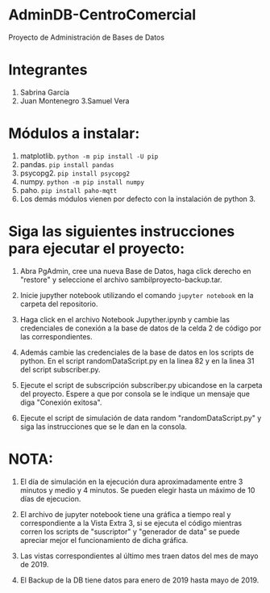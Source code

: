 # AdminDB-CentroComercial
Proyecto de Administración de Bases de Datos

# Integrantes
1. Sabrina García
2. Juan Montenegro
3.Samuel Vera

# Módulos a instalar:

1. matplotlib. `python -m pip install -U pip`
2. pandas. `pip install pandas`
3. psycopg2. `pip install psycopg2`
4. numpy. `python -m pip install numpy`
5. paho. `pip install paho-mqtt`
6. Los demás módulos vienen por defecto con la instalación de python 3.

# Siga las siguientes instrucciones para ejecutar el proyecto:
1. Abra PgAdmin, cree una nueva Base de Datos, haga click derecho en "restore" y seleccione el archivo sambilproyecto-backup.tar.
 
2. Inicie jupyther notebook utilizando el comando `jupyter notebook` en la carpeta del repositorio.
 
3. Haga click en el archivo Notebook Jupyther.ipynb y cambie las credenciales de conexión a la base de datos de la celda 2 de código por las correspondientes.
 
4. Además cambie las credenciales de la base de datos en los scripts de python. En el script randomDataScript.py en la linea 82 y en la linea 31 del script subscriber.py.

4. Ejecute el script de subscripción subscriber.py ubicandose en la carpeta del proyecto. Espere a que por consola se le indique un mensaje que diga "Conexión exitosa".

5. Ejecute el script de simulación de data random "randomDataScript.py" y siga las instrucciones que se le dan en la consola.

# NOTA:
1. El día de simulación en la ejecución dura aproximadamente entre 3 minutos y medio y 4 minutos. Se pueden elegir hasta un máximo de 10 días de ejecucion.

2. El archivo de jupyter notebook tiene una gráfica a tiempo real y correspondiente a la Vista Extra 3, si se ejecuta el código mientras corren los scripts de "suscriptor" y "generador de data" se puede apreciar mejor el funcionamiento de dicha gráfica.

3. Las vistas correspondientes al último mes traen datos del mes de mayo de 2019.

4. El Backup de la DB tiene datos para enero de 2019 hasta mayo de 2019.
